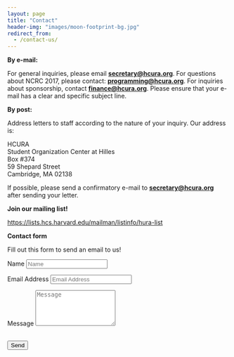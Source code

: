 ```yaml
---
layout: page
title: "Contact"
header-img: "images/moon-footprint-bg.jpg"
redirect_from:
  - /contact-us/
---
```


**By e-mail:**

For general inquiries, please email **secretary@hcura.org**.  For questions about NCRC 2017, please contact: **programming@hcura.org**. For inquiries about sponsorship, contact **finance@hcura.org**. Please ensure that your e-mail has a clear and specific subject line.

**By post:**

Address letters to staff according to the nature of your inquiry.  Our address is:
<dl>
   <dt>HCURA</dt>
   <dt>Student Organization Center at Hilles</dt>
   <dt>Box #374</dt>
   <dt>59 Shepard Street</dt>
   <dt>Cambridge, MA 02138</dt>
</dl>

If possible, please send a confirmatory e-mail to **secretary@hcura.org** after sending your letter.

**Join our mailing list!**

https://lists.hcs.harvard.edu/mailman/listinfo/hura-list

**Contact form**

Fill out this form to send an email to us!

<form action="//formspree.io/board@hcura.org"
      method="POST">
    <div class="row control-group">
        <div class="form-group col-xs-12 floating-label-form-group controls">
            <label>Name</label>
            <input type="text" class="form-control" placeholder="Name" id="name" required data-validation-required-message="Please enter your name.">
            <p class="help-block text-danger"></p>
        </div>
    </div>
    <div class="row control-group">
        <div class="form-group col-xs-12 floating-label-form-group controls">
            <label>Email Address</label>
            <input type="email" class="form-control" placeholder="Email Address" id="email" required data-validation-required-message="Please enter your email address.">
            <p class="help-block text-danger"></p>
        </div>
    </div>
    <div class="row control-group">
        <div class="form-group col-xs-12 floating-label-form-group controls">
            <label>Message</label>
            <textarea rows="5" name="body" class="form-control" placeholder="Message" id="message" required data-validation-required-message="Please enter a message."></textarea>
            <p class="help-block text-danger"></p>
        </div>
    </div>
    <input type="text" name="_gotcha" style="display:none" />
    <br>
    <div id="success"></div>
    <div class="row">
        <div class="form-group col-xs-12">
            <button type="submit" class="btn btn-default">Send</button>
        </div>
    </div>
</form>
